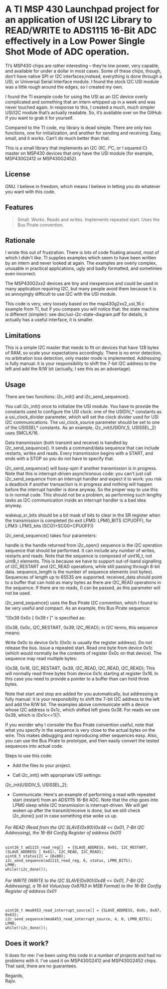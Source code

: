 # A TI MSP 430 Launchpad project for an application of USI I2C Library to READ/WRITE to ADS1115 16-Bit ADC effectively in a Low Power Single Shot Mode of ADC operation.

TI’s MSP430 chips are rather interesting – they’re low power, very capable, and available for under 
a dollar in most cases. Some of these chips, though, don’t have native SPI or I2C interfaces;instead, 
everything is done through a USI, or Universal Serial Interface module. I found the stock I2C USI 
module was a little rough around the edges, so I created my own.

I found the TI example code for using the USI as an I2C device overly complicated and something that 
an intern whipped up in a week and was never touched again. In response to this, I created a much, 
much simpler USI/I2C module that’s actually readable. So, it’s available over on the GitHub if you 
want to grab it for yourself.

Compared to the TI code, my library is dead simple. There are only two functions, one for initialization, 
and another for sending and receiving. Easy, small, and it works. Can’t do much better than that.

This is a small library that implements an I2C (IIC, I²C, or I squared C) master on MSP430 devices that 
only have the USI module (for example, MSP430G2412 or MSP430G2452).

## License

GNU. I believe in freedom, which means I believe in letting you do whatever you want with this code.

## Features

> Small.
> Works.
> Reads and writes.
> Implements repeated start.
> Uses the Bus Pirate convention.

## Rationale

I wrote this out of frustration. There is lots of code floating around, most of which I didn't like. TI supplies 
examples which seem to have been written by an intern and never looked at again. The examples are overly complex, 
unusable in practical applications, ugly and badly formatted, and sometimes even incorrect.

The MSP430G2xx2 devices are tiny and inexpensive and could be used in many application requiring I2C, but many people 
avoid them because it is so annoyingly difficult to use I2C with the USI module.

This code is very, very loosely based on the msp430g2xx2_usi_16.c example from TI, but if you compare you will notice 
that: the state machine is different (simpler): see doc/usi-i2c-state-diagram.pdf for details, it actually has a useful 
interface, it is smaller.

## Limitations

This is a simple I2C master that needs to fit on devices that have 128 bytes of RAM, so scale your expectations accordingly. 
There is no error detection, no arbitration loss detection, only master mode is implemented. Addressing is fully manual: 
it is your responsibility to shift the 7-bit I2C address to the left and add the R/W bit (actually, I see this as an 
advantage).

## Usage

There are two functions: i2c_init() and i2c_send_sequence().

You call i2c_init() once to initialize the USI module. You have to provide the constants used to configure the USI clock: 
one of the USIDIV_\* constants as a usi_clock_divider parameter, which will set the clock divider used for USI I2C communications. 
The usi_clock_source parameter should be set to one of the USISSEL* constants. 
As an example, 
i2c_init(USIDIV_5, USISSEL_2) uses SMCLK/16.

Data transmission (both transmit and receive) is handled by i2c_send_sequence(). It sends a command/data sequence that can include 
restarts, writes and reads. Every transmission begins with a START, and ends with a STOP so you do not have to specify that.

i2c_send_sequence() will busy-spin if another transmission is in progress. Note that this is interrupt-driven asynchronous code: 
you can't just call i2c_send_sequence from an interrupt handler and expect it to work: you risk a deadlock if another transaction 
is in progress and nothing will happen before the interrupt handler is done anyway. So the proper way to use this is in normal code. 
This should not be a problem, as performing such lengthy tasks as I2C communication inside an interrupt handler is a bad idea anyway. 

wakeup_sr_bits should be a bit mask of bits to clear in the SR register when the transmission is completed 
(to exit LPM0: LPM0_BITS (CPUOFF), for LPM3: LPM3_bits (SCG1+SCG0+CPUOFF))

i2c_send_sequence() takes four parameters:

handle is the handle returned from i2c_open()
sequence is the I2C operation sequence that should be performed. It can include any number of writes, restarts and reads. Note that 
the sequence is composed of uint16_t, not uint8_t elements. This is because we have to support out-of-band signalling of I2C_RESTART 
and I2C_READ operations, while still passing through 8-bit data.
sequence_length is the number of sequence elements (not bytes). Sequences of length up to 65535 are supported.
received_data should point to a buffer that can hold as many bytes as there are I2C_READ operations in the sequence. If there are no 
reads, 0 can be passed, as this parameter will not be used.

i2c_send_sequence() uses the Bus Pirate I2C convention, which I found to be very useful and compact. As an example, this Bus Pirate 
sequence:

 "[0x38 0x0c [ 0x39 r ]"
is specified as:

 {0x38, 0x0c, I2C_RESTART, 0x39, I2C_READ};
in I2C terms, this sequence means:

Write 0x0c to device 0x1c (0x0c is usually the register address).
Do not release the bus.
Issue a repeated start.
Read one byte from device 0x1c (which would normally be the contents of register 0x0c on that device).
The sequence may read multiple bytes:

{0x38, 0x16, I2C_RESTART, 0x39, I2C_READ, I2C_READ, I2C_READ};
This will normally read three bytes from device 0x1c starting at register 0x16. In this case you need to provide a pointer to a buffer than can hold three bytes.

Note that start and stop are added for you automatically, but addressing is fully manual: it is your responsibility to shift the 7-bit I2C address to the left and add the R/W bit. The examples above communicate with a device whose I2C address is 0x1c, which shifted left gives 0x38. For reads we use 0x39, which is (0x1c<<1)|1.

If you wonder why I consider the Bus Pirate convention useful, note that what you specify in the sequence is very close to the actual bytes on the wire. This makes debugging and reproducing other sequences easy. Also, you can use the Bus Pirate to prototype, and then easily convert the tested sequences into actual code.

Steps to use this code:

- Add the files to your project.

- Call i2c_init() with appropriate USI settings:

i2c_init(USIDIV_5, USISSEL_2);

- Communicate. 
Here's an example of performing a read with repeated start (restart) from an ADS1115 16-Bit ADC. Note that the chip goes into 
LPM0 sleep while I2C transmission is interrupt-driven. We will get woken up after the transmit/receive is done, but we still 
check i2c_done() just in case something else woke us up.

###### For READ (Read from the I2C SLAVE(0x90)(0x48 << 0x01, 7-Bit I2C Addressing), the 16-Bit Config Register of address 0x01)  
```
uint16_t ad1115_read_reg[]  = {SLAVE_ADDRESS, 0x01, I2C_RESTART, (SLAVE_ADDRESS | 0x01), I2C_READ, I2C_READ}; 
uint8_t status[2] = {0x00}; 
i2c_send_sequence(ad1115_read_reg, 6, status, LPM0_BITS);
LPM0;
while(!i2c_done()); 
```
###### For WRITE (WRITE to the I2C SLAVE(0x90)(0x48 << 0x01, 7-Bit I2C Addressing), a 16-bit Value(say 0x8763 in MSB Format) to the 16-Bit Config Register of address 0x01

```

uint16_t mma8453_read_interrupt_source[] = {SLAVE_ADDRESS, 0x0c, 0x87, 0x63}; 
i2c_send_sequence(mma8453_read_interrupt_source, 4, 0, LPM0_BITS); 
LPM0; 
while(!i2c_done()); 
```

## Does it work?

It does for me: I've been using this code in a number of projects and had no problems with it. I've used it on MSP430G2412 and MSP430G2452 chips. 
That said, there are no guarantees.

Regards, \
Rajiv.
